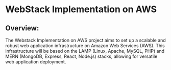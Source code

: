 # WebStack Implementation on AWS

## Overview:
The Webstack Implementation on AWS project aims to set up a scalable and robust web application infrastructure on Amazon Web Services (AWS). This infrastructure will be based on the LAMP (Linux, Apache, MySQL, PHP) and MERN (MongoDB, Express, React, Node.js) stacks, allowing for versatile web application deployment.
